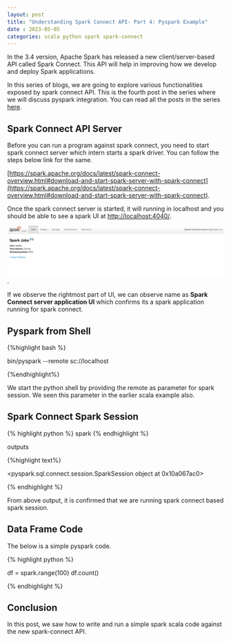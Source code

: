 ```yaml
---
layout: post
title: "Understanding Spark Connect API- Part 4: Pyspark Example"
date : 2023-05-05
categories: scala python spark spark-connect
---
```


In the 3.4 version, Apache Spark has released a new client/server-based API called Spark Connect. This API will help in improving how we develop and deploy Spark applications.

In this series of blogs, we are going to explore various functionalities exposed by spark connect API. This is the fourth post in the series where we will discuss pyspark integration. You can read all the posts in the series [here](/categories/spark-connect).

## Spark Connect API Server

Before you can run a program against spark connect, you need to start spark connect server which intern starts a spark driver. You can follow the steps below link for the same.

[https://spark.apache.org/docs/latest/spark-connect-overview.html#download-and-start-spark-server-with-spark-connect](https://spark.apache.org/docs/latest/spark-connect-overview.html#download-and-start-spark-server-with-spark-connect).

Once the spark connect server is started, it will running in localhost and you should be able to see a spark UI at [http://localhost:4040/](http://localhost:4040/).

![Spark UI running Spark Connect](/images/spark_connect/spark_connect_spark_ui.png).

If we observe the rightmost part of UI, we can observe name as **Spark Connect server application UI** which confirms its a spark application running for spark connect.

## Pyspark from Shell


{%highlight bash %}

bin/pyspark --remote sc://localhost

{%endhighlight%}

We start the python shell by providing the remote as parameter for spark session. We seen this parameter in the earlier scala example also.


## Spark Connect Spark Session

{% highlight python %}
spark
{% endhighlight %}

outputs

{%highlight text%}

<pyspark.sql.connect.session.SparkSession object at 0x10a067ac0>

{% endhighlight %}

From above output, it is confirmed that we are running spark connect based spark session.


## Data Frame Code

The below is a simple pyspark code.

{% highlight python %}

df = spark.range(100)
df.count()

{% endhighlight %}



## Conclusion

In this post, we saw how to write and run a simple spark scala code against the new spark-connect API.
